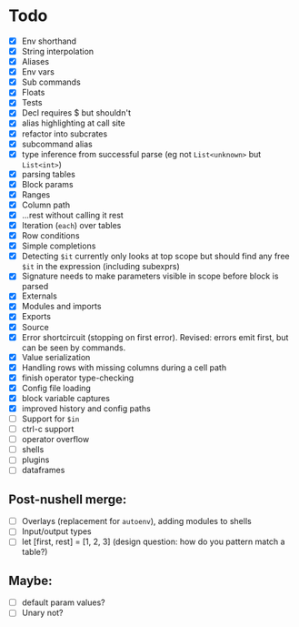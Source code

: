 # Todo
- [x] Env shorthand
- [x] String interpolation
- [x] Aliases
- [x] Env vars
- [x] Sub commands
- [x] Floats
- [x] Tests
- [x] Decl requires $ but shouldn't
- [x] alias highlighting at call site
- [x] refactor into subcrates
- [x] subcommand alias
- [x] type inference from successful parse (eg not `List<unknown>` but `List<int>`)
- [x] parsing tables
- [x] Block params
- [x] Ranges
- [x] Column path
- [x] ...rest without calling it rest
- [x] Iteration (`each`) over tables
- [x] Row conditions
- [x] Simple completions
- [x] Detecting `$it` currently only looks at top scope but should find any free `$it` in the expression (including subexprs)
- [x] Signature needs to make parameters visible in scope before block is parsed
- [x] Externals
- [x] Modules and imports
- [x] Exports
- [x] Source
- [x] Error shortcircuit (stopping on first error). Revised: errors emit first, but can be seen by commands.
- [x] Value serialization
- [x] Handling rows with missing columns during a cell path
- [x] finish operator type-checking
- [x] Config file loading
- [x] block variable captures
- [x] improved history and config paths
- [ ] Support for `$in`
- [ ] ctrl-c support
- [ ] operator overflow
- [ ] shells
- [ ] plugins
- [ ] dataframes

## Post-nushell merge:
- [ ] Overlays (replacement for `autoenv`), adding modules to shells
- [ ] Input/output types
- [ ] let [first, rest] = [1, 2, 3] (design question: how do you pattern match a table?)

## Maybe: 
- [ ] default param values?
- [ ] Unary not?
